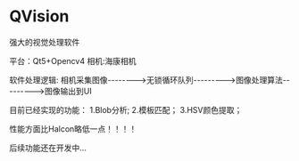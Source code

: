 # QVision
 强大的视觉处理软件
 
平台：Qt5+Opencv4
相机:海康相机

软件处理逻辑:
 相机采集图像-------->无锁循环队列--------->图像处理算法--------->图像输出到UI

目前已经实现的功能：
1.Blob分析;
2.模板匹配；
3.HSV颜色提取；

性能方面比Halcon略低一点！！！！

后续功能还在开发中...
